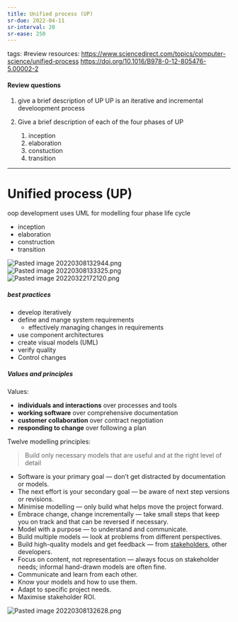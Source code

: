 ```yaml
---
title: Unified process (UP)
sr-due: 2022-04-11
sr-interval: 20
sr-ease: 250
---
```


tags: #review
resources: https://www.sciencedirect.com/topics/computer-science/unified-process
https://doi.org/10.1016/B978-0-12-805476-5.00002-2
#### Review questions
1. give a brief description of UP
UP is an iterative and incremental develoopment process

2. Give a brief description of each of the four phases of UP
	1. inception
	2. elaboration
	3. constuction
	4. transition

-------------------------------------------------------
# Unified process (UP)
oop development
uses UML for modelling
four phase life cycle
- inception
- elaboration
- construction
- transition

![Pasted image 20220308132944.png](None)
![Pasted image 20220308133325.png](None)
![Pasted image 20220322172120.png](None)

##### best practices
- develop iteratively
- define and mange system requirements
	- effectively managing changes in requirements
- use component architectures
- create visual models (UML)
- verify quality 
- Control changes

##### Values and principles
Values:
- **individuals and interactions** over processes and tools 
- **working software** over comprehensive documentation 
- **customer collaboration** over contract negotiation
- **responding to change** over following a plan

Twelve modelling principles:

> Build only necessary models that are useful and at the right level of detail

- Software is your primary goal — don’t get distracted by
documentation or models.
- The next effort is your secondary goal — be aware of next
step versions or revisions.
- Minimise modelling — only build what helps move the project
forward.
- Embrace change, change incrementally — take small steps
that keep you on track and that can be reversed if necessary.
- Model with a purpose — to understand and communicate.
- Build multiple models — look at problems from different
perspectives.
- Build high-quality models and get feedback — from [stakeholders](out/notes/stakeholders.md), other developers.
- Focus on content, not representation — always focus on stakeholder needs; informal hand-drawn models are often fine.
- Communicate and learn from each other.
- Know your models and how to use them.
- Adapt to specific project needs.
- Maximise stakeholder ROI.

![Pasted image 20220308132628.png](None)